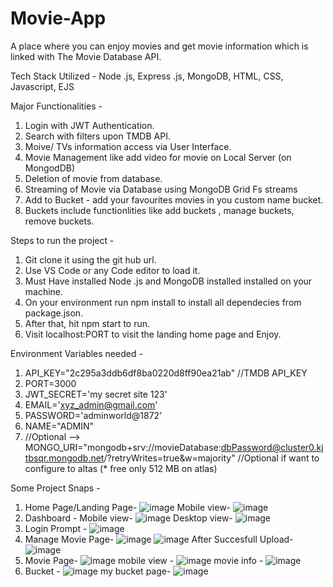 # Movie-App

A place where you can enjoy movies and get movie information which is linked with The Movie Database API.

Tech Stack Utilized - Node .js, Express .js, MongoDB, HTML, CSS, Javascript, EJS

Major Functionalities - 
  1. Login with JWT Authentication.
  2. Search with filters upon TMDB API.
  3. Moive/ TVs information access via User Interface.
  4. Movie Management like add video for movie on Local Server (on MongodDB)
  5. Deletion of movie from database.
  6. Streaming of Movie via Database using MongoDB Grid Fs streams
  7. Add to Bucket - add your favourites movies in you custom name bucket.
  8. Buckets include functionlities like add buckets , manage buckets, remove buckets.

Steps to run the project -
  1. Git clone it using the git hub url.
  2. Use VS Code or any Code editor to load it.
  3. Must Have installed Node .js and MongoDB installed installed on your machine.
  4. On your environment run npm install to install all dependecies from package.json.
  5. After that, hit npm start to run.
  6. Visit localhost:PORT to visit the landing home page and Enjoy.

Environment Variables needed -
  1. API_KEY="2c295a3ddb6df8ba0220d8ff90ea21ab" //TMDB API_KEY
  2. PORT=3000
  3. JWT_SECRET='my secret site 123'
  4. EMAIL='xyz_admin@gmail.com'
  5. PASSWORD='adminworld@1872'
  6. NAME="ADMIN"
  7. //Optional --> MONGO_URI="mongodb+srv://movieDatabase:dbPassword@cluster0.kjtbsqr.mongodb.net/?retryWrites=true&w=majority" //Optional if want to configure to altas (* free only 512 MB on atlas)

Some Project Snaps -
  1. Home Page/Landing Page-
     ![image](https://github.com/om1872/Movie-App/assets/109571034/437f24a5-2f38-4cd8-944b-8ab07c570468)
     Mobile view-
     ![image](https://github.com/om1872/Movie-App/assets/109571034/a3abfef7-da34-464e-bd71-9eff9b09d96d)
  2. Dashboard -
     Mobile view-
     ![image](https://github.com/om1872/Movie-App/assets/109571034/e480e0a9-351c-45d4-a6fd-6e76702aaab3)
     Desktop view-
     ![image](https://github.com/om1872/Movie-App/assets/109571034/de14fd78-2fa0-4957-9d7a-d67cb0262bbd)
  3. Login Prompt -
     ![image](https://github.com/om1872/Movie-App/assets/109571034/75c0088a-1d40-46b0-9109-4403139b6d33)
  4. Manage Movie Page-
     ![image](https://github.com/om1872/Movie-App/assets/109571034/31be60d4-dee3-402b-8762-c72a8adbf3c0)
     ![image](https://github.com/om1872/Movie-App/assets/109571034/625f2be5-1693-45f1-9e95-96797840b221)
     After Succesfull Upload-
     ![image](https://github.com/om1872/Movie-App/assets/109571034/c4328c19-f609-4493-b09f-99977af3d3b5)
  5. Movie Page-
     ![image](https://github.com/om1872/Movie-App/assets/109571034/43be4794-9807-42b0-ba03-65bf529d73d6)
     mobile view -
     ![image](https://github.com/om1872/Movie-App/assets/109571034/3b640fd2-6274-491c-9e16-e40e83ff8bc7)
     movie info -
     ![image](https://github.com/om1872/Movie-App/assets/109571034/0834a17b-4b79-4d0f-bfb2-dc7d5f1cd551)
  6. Bucket -
     ![image](https://github.com/om1872/Movie-App/assets/109571034/b81c6dae-d811-499b-98cd-4862dd66193e)
     my bucket page-
     ![image](https://github.com/om1872/Movie-App/assets/109571034/7c4c784d-8fa2-467e-8b14-421e3f3937b4)







     

     



